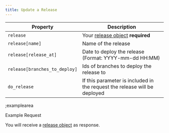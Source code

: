```yaml
---
title: Update a Release
---
```


| Property | Description |
|---|---|
| `release` | Your [release object](#core-resources/releases/object) **required** |
| `release[name]` | Name of the release |
| `release[release_at]` | Date to deploy the release (Format: YYYY-mm-dd HH:MM) |
| `release[branches_to_deploy]` | Ids of branches to deploy the release to |
| `do_release` | If this parameter is included in the request the release will be deployed |

;examplearea

Example Request

<RequestExample url="https://mapi.storyblok.com/v1/spaces/656/releases/123" httpMethod="PUT" :requestObject='{"releases":{
  "name":"Summer Special",
  "release_at":"2025-01-01 01:01",
  "branches_to_deploy":[123, 456]
}}'></RequestExample>

You will receive a [release object](#core-resources/releases/object) as response.
